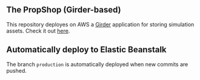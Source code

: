 ## The PropShop (Girder-based) ##

This repository deployes on AWS a
[Girder](https://girder.readthedocs.io/en/latest/) application for storing
simulation assets. Check it out [here](https://data.ignitionfuel.org).

## Automatically deploy to Elastic Beanstalk

The branch `production` is automatically deployed when new commits are pushed.
